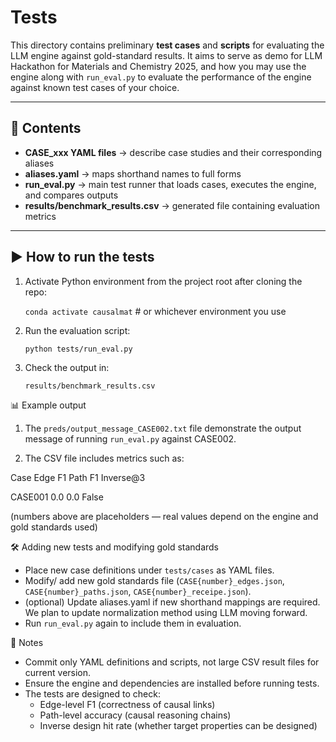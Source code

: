 # Tests

This directory contains preliminary **test cases** and **scripts** for evaluating the LLM engine against gold-standard results. It aims to serve as demo for LLM Hackathon for Materials and Chemistry 2025, and how you may use the engine along with `run_eval.py` to evaluate the performance of the engine against known test cases of your choice.

---

## 📂 Contents
- **CASE\_xxx YAML files** → describe case studies and their corresponding aliases  
- **aliases.yaml** → maps shorthand names to full forms  
- **run_eval.py** → main test runner that loads cases, executes the engine, and compares outputs  
- **results/benchmark_results.csv** → generated file containing evaluation metrics

---

## ▶️ How to run the tests

1. Activate Python environment from the project root after cloning the repo:
   
   `conda activate causalmat`   # or whichever environment you use

2. Run the evaluation script:

   `python tests/run_eval.py`

3. Check the output in:

   `results/benchmark_results.csv`

📊 Example output

1. The `preds/output_message_CASE002.txt` file demonstrate the output message of running `run_eval.py` against CASE002. 

2. The CSV file includes metrics such as:

Case	Edge F1	Path F1	Inverse@3

CASE001	0.0	0.0	False

(numbers above are placeholders — real values depend on the engine and gold standards used)

🛠️ Adding new tests and modifying gold standards

- Place new case definitions under `tests/cases` as YAML files.
- Modify/ add new gold standards file (`CASE{number}_edges.json`, `CASE{number}_paths.json`, `CASE{number}_receipe.json`).
- (optional) Update aliases.yaml if new shorthand mappings are required. We plan to update normalization method using LLM moving forward.
- Run `run_eval.py` again to include them in evaluation.

📝 Notes

- Commit only YAML definitions and scripts, not large CSV result files for current version.
- Ensure the engine and dependencies are installed before running tests.
- The tests are designed to check:
  - Edge-level F1 (correctness of causal links)
  - Path-level accuracy (causal reasoning chains)
  - Inverse design hit rate (whether target properties can be designed)
